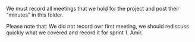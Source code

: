 
We must record all meetings that we hold for the project and post their “minutes” in this folder.

Please note that: We did not record owr first meeting, we should rediscuss quickly what we covered and record it for sprint 1. Amir.
